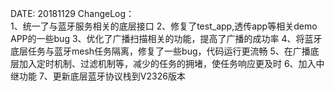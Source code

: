 DATE: 20181129
ChangeLog：   
1、统一了与蓝牙服务相关的底层接口
2、修复了test_app,透传app等相关demo APP的一些bug
3、优化了广播扫描相关的功能，提高了广播的成功率
4、将蓝牙底层任务与蓝牙mesh任务隔离，修复了一些bug，代码运行更流畅
5、在广播底层加入定时机制、过滤机制等，减少的任务的拥堵，使任务响应更及时
6、加入中继功能
7、更新底层蓝牙协议栈到V2326版本

